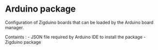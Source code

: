 # Arduino package
Configuration of Zigduino boards that can be loaded by the Arduino board manager. 

Containts :
	- JSON file required by Arduino IDE to install the package 
	- Zigduino package
